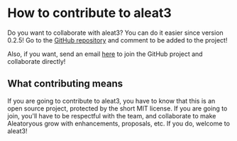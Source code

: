 # How to contribute to aleat3

Do you want to collaborate with aleat3? You can do it easier since version 0.2.5! Go to the [GitHub repository](http://github.com/diddileija/aleat3/) and
comment to be added to the project!

Also, if you want, send an email [here](mailto:dr01191115@gmail.com) to join the GitHub project and collaborate directly!

## What contributing means

If you are going to contribute to aleat3, you have to know that this is an open source project, protected by the short 
MIT license. If you are going to join, you'll have to be respectful with the team, and collaborate to make Aleatoryous grow
with enhancements, proposals, etc. If you do, welcome to aleat3!
